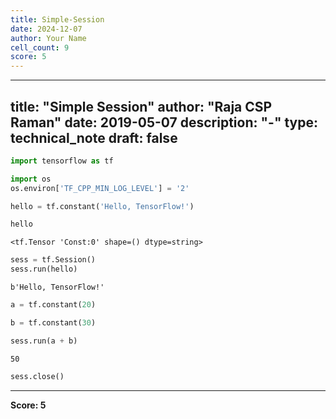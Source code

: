 ```yaml
---
title: Simple-Session
date: 2024-12-07
author: Your Name
cell_count: 9
score: 5
---
```


---
title: "Simple Session"
author: "Raja CSP Raman"
date: 2019-05-07
description: "-"
type: technical_note
draft: false
---

```python
import tensorflow as tf

import os
os.environ['TF_CPP_MIN_LOG_LEVEL'] = '2'
```


```python
hello = tf.constant('Hello, TensorFlow!')
```


```python
hello
```




    <tf.Tensor 'Const:0' shape=() dtype=string>




```python
sess = tf.Session()
sess.run(hello)
```




    b'Hello, TensorFlow!'




```python
a = tf.constant(20)
```


```python
b = tf.constant(30)
```


```python
sess.run(a + b)
```




    50




```python
sess.close()
```


---
**Score: 5**